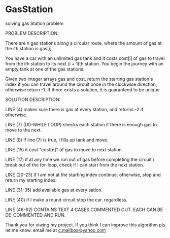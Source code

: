 # GasStation
solving gas Station problem


PROBLEM DESCRIPTION:

There are n gas stations along a circular route, where the amount of gas at the ith station is gas[i].

You have a car with an unlimited gas tank and it costs cost[i] of gas to travel from the ith station to its next (i + 1)th station. You begin the journey with an empty tank at one of the gas stations.

Given two integer arrays gas and cost, return the starting gas station's index if you can travel around the circuit once in the clockwise direction, otherwise return -1. If there exists a solution, it is guaranteed to be unique


SOLUTION DESCRIPTION:

LINE (4) makes sure there is gas at every station, and returns -2 if otherwise.

LINE (7) (D0-WHILE LOOP) checks each station if there is enough gas to move to the next.

LINE (8) if line (7) is true, I fills up tank and move.

LINE (15) it cost "cost[n]" of gas to move to next station.

LINE (17) if at any time we run out of gas before completing the circuit i break out of the for-loop, check if I can start from the next station.

LINE (20-23) if I am not at the starting index continue. otherwise, stop and return my starting index.

LINE (31-35) add available gas at every sation.

LINE (40) if I make a round circuit stop the car. regardless. 


LINE (46-62) CONTAINS TEXT 4 CASES COMMENTED OUT. EACH CAN BE DE-COMMENTED AND RUN.

Thank you for viwing my project. If you think I can improve this algorithm pls let me know. email me at c.mailbox@yahoo.com
